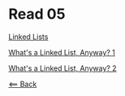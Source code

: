 # Read 05

[Linked Lists](https://codefellows.github.io/common_curriculum/data_structures_and_algorithms/Code_401/class-05/resources/singly_linked_list.html)

[What's a Linked List, Anyway? 1](https://medium.com/basecs/whats-a-linked-list-anyway-part-1-d8b7e6508b9d)

[What's a Linked List, Anyway? 2](https://medium.com/basecs/whats-a-linked-list-anyway-part-2-131d96f71996)



[<== Back](https://simoneodegard.github.io/reading-notes/)